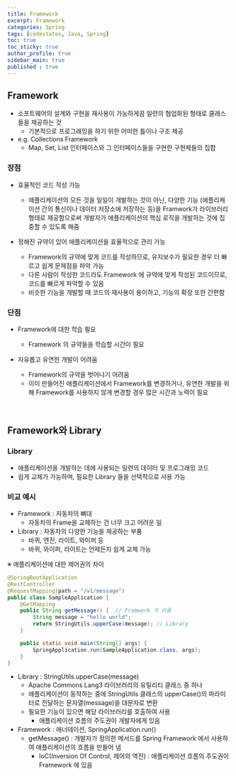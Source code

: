 ```yaml
---
title: Framework
excerpt: Framework
categories: Spring
tags: [codestates, Java, Spring]
toc: true
toc_sticky: true
author_profile: true
sidebar_main: true
published : true
---
```


## Framework
- 소프트웨어의 설계와 구현을 재사용이 가능하게끔 일련의 협업화된 형태로 클래스들을 제공하는 것 
  - 기본적으로 프로그래밍을 하기 위한 어떠한 틀이나 구조 제공
- e.g. Collections Framework
  - Map, Set, List 인터페이스와 그 인터페이스들을 구현한 구현체들의 집합


### 장점
- 효율적인 코드 작성 가능
  - 애플리케이션의 모든 것을 일일이 개발하는 것이 아닌, 다양한 기능 (애플리케이션 간의 통신이나 데이터 저장소에 저장하는 등)을 Framwork가 라이브러리 형태로 제공함으로써 개발자가 애플리케이션의 핵심 로직을 개발하는 것에 집중할 수 있도록 해줌
  
- 정해진 규약이 있어 애플리케이션을 효율적으로 관리 가능
  - Framework의 규약에 맞게 코드를 작성하므로, 유지보수가 필요한 경우 더 빠르고 쉽게 문제점을 파악 가능
  - 다른 사람이 작성한 코드라도 Framework 에 규약에 맞게 작성된 코드이므로, 코드를 빠르게 파악할 수 있음
  - 비슷한 기능을 개발할 때 코드의 재사용이 용이하고, 기능의 확장 또한 간편함


### 단점
- Framework에 대한 학습 필요
  - Framework 의 규약들을 학습할 시간이 필요

- 자유롭고 유연한 개발이 어려움
  - Framework의 규약을 벗어나기 어려움
  - 이미 만들어진 애플리케이션에서 Framework를 변경하거나, 유연한 개발을 위해 Framework를 사용하지 않게 변경할 경우 많은 시간과 노력이 필요


<br>

## Framework와 Library

### Library
- 애플리케이션을 개발하는 데에 사용되는 일련의 데이터 및 프로그래밍 코드
- 쉽게 교체가 가능하며, 필요한 Library 들을 선택적으로 사용 가능

### 비교 예시
- Framework : 자동차의 뼈대
  - 자동차의 Frame을 교체하는 건 너무 크고 어려운 일
- Library : 자동차의 다양한 기능을 제공하는 부품
  - 바퀴, 엔진, 라이트, 와이퍼 등 
  - 바퀴, 와이퍼, 라이트는 언제든지 쉽게 교체 가능

※ 애플리케이션에 대한 제어권의 차이

```java
@SpringBootApplication
@RestController
@RequestMapping(path = "/v1/message")
public class SampleApplication {
    @GetMapping
    public String getMessage() {  // Framwork 가 이용
        String message = "hello world";
        return StringUtils.upperCase(message); // Library
    }

    public static void main(String[] args) {
        SpringApplication.run(SampleApplication.class, args);
    }
}
```

- Library : StringUtils.upperCase(message)
  - Apache Commons Lang3 라이브러리의 유틸리티 클래스 중 하나
  - 애플리케이션이 동작하는 중에 StringUtils 클래스의 upperCase()의 파라미터로 전달하는 문자열(message)을 대문자로 변환
  - 필요한 기능이 있으면 해당 라이브러리를 호출하여 사용
    - 애플리케이션 흐름의 주도권이 개발자에게 있음
- Framework : 애너테이션, SpringApplication.run()
  - getMessage() : 개발자가 정의한 메서드를 Spring Framework 에서 사용하여 애플리케이션의 흐름을 만들어 냄
    - IoC(Inversion Of Control, 제어의 역전) : 애플리케이션 흐름의 주도권이 Framework 에 있음







